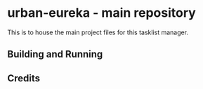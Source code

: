 # urban-eureka - main repository

This is to house the main project files for this tasklist manager.

## Building and Running

## Credits
